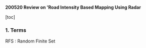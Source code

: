 **200520 Review on 'Road Intensity Based Mapping Using Radar**

[toc]



### 1. Terms

RFS : Random Finite Set



